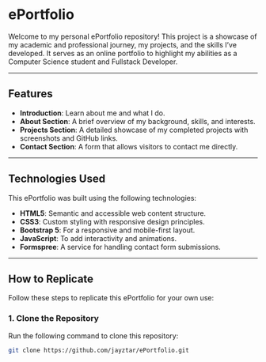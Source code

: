 # **ePortfolio**

Welcome to my personal ePortfolio repository! This project is a showcase of my academic and professional journey, my projects, and the skills I’ve developed. It serves as an online portfolio to highlight my abilities as a Computer Science student and Fullstack Developer.

---

## **Features**
- **Introduction**: Learn about me and what I do.
- **About Section**: A brief overview of my background, skills, and interests.
- **Projects Section**: A detailed showcase of my completed projects with screenshots and GitHub links.
- **Contact Section**: A form that allows visitors to contact me directly.

---

## **Technologies Used**
This ePortfolio was built using the following technologies:
- **HTML5**: Semantic and accessible web content structure.
- **CSS3**: Custom styling with responsive design principles.
- **Bootstrap 5**: For a responsive and mobile-first layout.
- **JavaScript**: To add interactivity and animations.
- **Formspree**: A service for handling contact form submissions.

---

## **How to Replicate**
Follow these steps to replicate this ePortfolio for your own use:

### **1. Clone the Repository**
Run the following command to clone this repository:
```bash
git clone https://github.com/jayztar/ePortfolio.git
